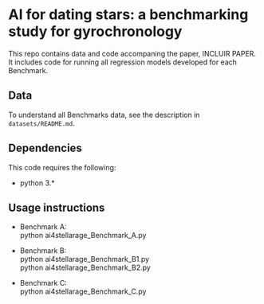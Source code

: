 # AI for dating stars: a benchmarking study for gyrochronology

This repo contains data and code accompaning the paper, INCLUIR PAPER. It includes code for running all regression models developed for each Benchmark.

## Data
To understand all Benchmarks data, see the description in `datasets/README.md`.

## Dependencies
This code requires the following: 
* python 3.*

## Usage instructions
* Benchmark A:  
python ai4stellarage_Benchmark_A.py

* Benchmark B:  
python ai4stellarage_Benchmark_B1.py  
python ai4stellarage_Benchmark_B2.py

* Benchmark C:  
python ai4stellarage_Benchmark_C.py


